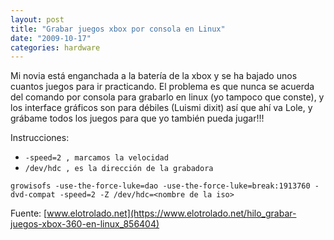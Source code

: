 ```yaml
---
layout: post
title: "Grabar juegos xbox por consola en Linux"
date: "2009-10-17"
categories: hardware
---
```


Mi novia está enganchada a la batería de la xbox y se ha bajado unos cuantos juegos para ir practicando. El problema es que nunca se acuerda del comando por consola para grabarlo en linux (yo tampoco que conste), y los interface gráficos son para débiles (Luismi dixit) así que ahí va Lole, y grábame todos los juegos para que yo también pueda jugar!!!

Instrucciones:

- `-speed=2 , marcamos la velocidad`
- `/dev/hdc , es la dirección de la grabadora`

`growisofs -use-the-force-luke=dao -use-the-force-luke=break:1913760 -dvd-compat -speed=2 -Z /dev/hdc=<nombre de la iso>`

Fuente: [www.elotrolado.net](https://www.elotrolado.net/hilo_grabar-juegos-xbox-360-en-linux_856404)
